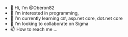 - 👋 Hi, I’m @Oberon82
- 👀 I’m interested in programming,
- 🌱 I’m currently learning c#, asp.net core, dot.net core
- 💞️ I’m looking to collaborate on Sigma
- 📫 How to reach me ...

<!---
Oberon82/Oberon82 is a ✨ special ✨ repository because its `README.md` (this file) appears on your GitHub profile.
You can click the Preview link to take a look at your changes.
--->
